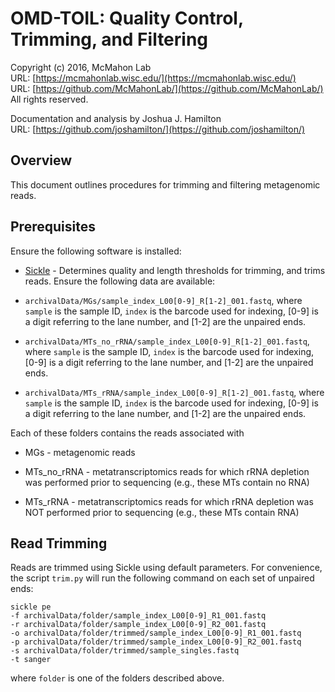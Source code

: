 OMD-TOIL: Quality Control, Trimming, and Filtering
===
Copyright (c) 2016, McMahon Lab  
URL: [https://mcmahonlab.wisc.edu/](https://mcmahonlab.wisc.edu/)  
URL: [https://github.com/McMahonLab/](https://github.com/McMahonLab/)  
All rights reserved.

Documentation and analysis by Joshua J. Hamilton  
URL: [https://github.com/joshamilton/](https://github.com/joshamilton/)  

Overview
--
This document outlines procedures for trimming and filtering metagenomic reads.

Prerequisites
--
Ensure the following software is installed:  

* [Sickle](https://github.com/najoshi/sickle) - Determines quality and length thresholds for trimming, and trims reads.
Ensure the following data are available:  

* `archivalData/MGs/sample_index_L00[0-9]_R[1-2]_001.fastq`, where `sample` is the sample ID, `index` is the barcode used for indexing, [0-9] is a digit referring to the lane number, and [1-2] are the unpaired ends.

* `archivalData/MTs_no_rRNA/sample_index_L00[0-9]_R[1-2]_001.fastq`, where `sample` is the sample ID, `index` is the barcode used for indexing, [0-9] is a digit referring to the lane number, and [1-2] are the unpaired ends.

* `archivalData/MTs_rRNA/sample_index_L00[0-9]_R[1-2]_001.fastq`, where `sample` is the sample ID, `index` is the barcode used for indexing, [0-9] is a digit referring to the lane number, and [1-2] are the unpaired ends.

Each of these folders contains the reads associated with

* MGs - metagenomic reads

* MTs_no_rRNA - metatranscriptomics reads for which rRNA depletion was performed prior to sequencing (e.g., these MTs contain no RNA)

* MTs_rRNA - metatranscriptomics reads for which rRNA depletion was NOT performed prior to sequencing (e.g., these MTs contain RNA)

Read Trimming
--

Reads are trimmed using Sickle using default parameters. For convenience, the script `trim.py` will run the following command on each set of unpaired ends:

    sickle pe
    -f archivalData/folder/sample_index_L00[0-9]_R1_001.fastq
    -r archivalData/folder/sample_index_L00[0-9]_R2_001.fastq
    -o archivalData/folder/trimmed/sample_index_L00[0-9]_R1_001.fastq
    -p archivalData/folder/trimmed/sample_index_L00[0-9]_R2_001.fastq
    -s archivalData/folder/trimmed/sample_singles.fastq
    -t sanger

where `folder` is one of the folders described above.
